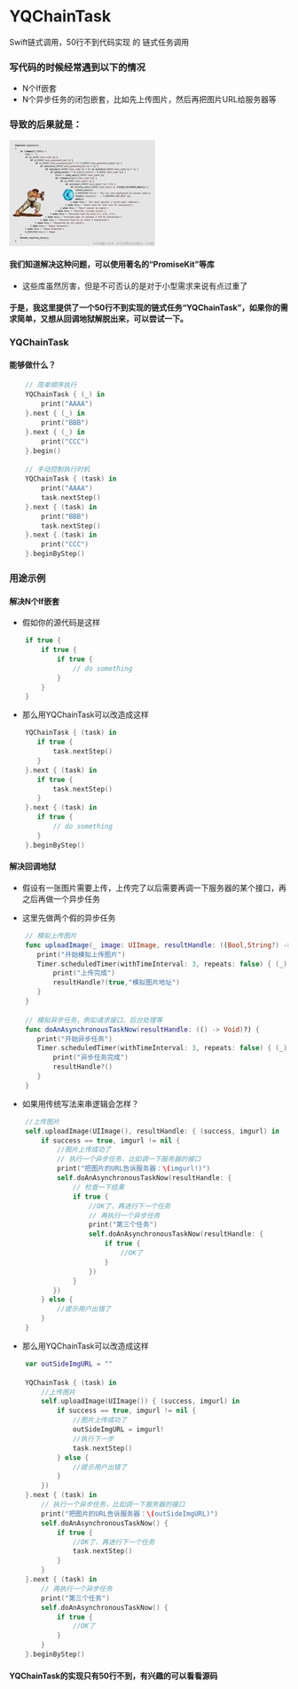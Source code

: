 # YQChainTask
Swift链式调用，50行不到代码实现 的 链式任务调用

### 写代码的时候经常遇到以下的情况
- N个If嵌套
- N个异步任务的闭包嵌套，比如先上传图片，然后再把图片URL给服务器等 

### 导致的后果就是：
![image](https://github.com/976431yang/YQChainTask/blob/master/BadCode.png) 

#### 我们知道解决这种问题，可以使用著名的“PromiseKit”等库
- 这些库虽然厉害，但是不可否认的是对于小型需求来说有点过重了

#### 于是，我这里提供了一个50行不到实现的链式任务“YQChainTask”，如果你的需求简单，又想从回调地狱解脱出来，可以尝试一下。

### YQChainTask
#### 能够做什么？
```Swift
    // 简单顺序执行
    YQChainTask { (_) in
        print("AAAA")
    }.next { (_) in
        print("BBB")
    }.next { (_) in
        print("CCC")
    }.begin()
    
    // 手动控制执行时机
    YQChainTask { (task) in
        print("AAAA")
        task.nextStep()
    }.next { (task) in
        print("BBB")
        task.nextStep()
    }.next { (task) in
        print("CCC")
    }.beginByStep()
```

### 用途示例

#### 解决N个If嵌套
- 假如你的源代码是这样

```Swift
    if true {
        if true {
            if true {
                // do something
            }
        }
    }
```

- 那么用YQChainTask可以改造成这样

```Swift
    YQChainTask { (task) in
       if true {
           task.nextStep()
       }
    }.next { (task) in
       if true {
           task.nextStep()
       }
    }.next { (task) in
       if true {
           // do something
       }
    }.beginByStep()
```

#### 解决回调地狱
- 假设有一张图片需要上传，上传完了以后需要再调一下服务器的某个接口，再之后再做一个异步任务

- 这里先做两个假的异步任务

```Swift 
    // 模拟上传图片
    func uploadImage(_ image: UIImage, resultHandle: ((Bool,String?) -> Void)?) {
       print("开始模拟上传图片")
       Timer.scheduledTimer(withTimeInterval: 3, repeats: false) { (_) in
           print("上传完成")
           resultHandle?(true,"模拟图片地址")
       }
    }
        
    // 模拟异步任务，例如请求接口、后台处理等
    func doAnAsynchronousTaskNow(resultHandle: (() -> Void)?) {
       print("开始异步任务")
       Timer.scheduledTimer(withTimeInterval: 3, repeats: false) { (_) in
           print("异步任务完成")
           resultHandle?()
       }
    }
```

- 如果用传统写法来串逻辑会怎样？

```Swift
    //上传图片
    self.uploadImage(UIImage(), resultHandle: { (success, imgurl) in
        if success == true, imgurl != nil {
            //图片上传成功了
            // 执行一个异步任务，比如调一下服务器的接口
            print("把图片的URL告诉服务器：\(imgurl!)")
            self.doAnAsynchronousTaskNow(resultHandle: {
                // 检查一下结果
                if true {
                    //OK了，再进行下一个任务
                    // 再执行一个异步任务
                    print("第三个任务")
                    self.doAnAsynchronousTaskNow(resultHandle: {
                        if true {
                            //OK了
                        }
                    })
                }
           })
        } else {
            //提示用户出错了
        }
    }
```

- 那么用YQChainTask可以改造成这样

```Swift
    var outSideImgURL = ""
       
    YQChainTask { (task) in
        //上传图片
        self.uploadImage(UIImage()) { (success, imgurl) in
            if success == true, imgurl != nil {
                //图片上传成功了
                outSideImgURL = imgurl!
                //执行下一步
                task.nextStep()
            } else {
                //提示用户出错了
            }
        })
    }.next { (task) in
        // 执行一个异步任务，比如调一下服务器的接口
        print("把图片的URL告诉服务器：\(outSideImgURL)")
        self.doAnAsynchronousTaskNow() {
            if true {
                //OK了，再进行下一个任务
                task.nextStep()
            }
        }
    }.next { (task) in
        // 再执行一个异步任务
        print("第三个任务")
        self.doAnAsynchronousTaskNow() {
            if true {
                //OK了
            }
        }
    }.beginByStep()
```

#### YQChainTask的实现只有50行不到，有兴趣的可以看看源码

